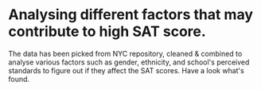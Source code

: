 # Analysing different factors that may contribute to high SAT score.
The data has been picked from NYC repository, cleaned & combined to analyse various factors such as gender, ethnicity, and school's perceived standards to figure out if they affect
the SAT scores. Have a look what's found.

